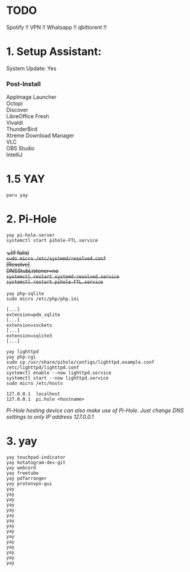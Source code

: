 # TODO

Spotify !!
VPN !!
Whatsapp !!
qbittorent !!

# 1. Setup Assistant:
System Update: Yes

### Post-Install
AppImage Launcher<br>
Octopi<br>
Discover<br>
LibreOffice Fresh<br>
Vivaldi<br>
ThunderBird<br>
Xtreme Download Manager<br>
VLC<br>
OBS Studio<br>
IntelliJ<br>

# 1.5 YAY

`paru yay`

# 2. Pi-Hole

`yay pi-hole-server`<br>
`systemctl start pihole-FTL.service`<br><br>
~~↘️(If fails)<br>~~
~~`sudo micro /etc/systemd/resolved.conf`~~<br>
~~[Resolve]<br>~~
~~DNSStubListener=no<br>~~
~~`systemctl restart systemd-resolved.service`<br>~~
~~`systemctl restart pihole-FTL.service`<br>~~<br>
`yay php-sqlite`<br>
`sudo micro /etc/php/php.ini`<br>
```
[...]
extension=pdo_sqlite
[...]
extension=sockets
[...]
extension=sqlite3
[...]
```
`yay lighttpd`<br>
`yay php-cgi`<br>
`sudo cp /usr/share/pihole/configs/lighttpd.example.conf /etc/lighttpd/lighttpd.conf`<br>
`systemctl enable --now lighttpd.service`<br>
`systemctl start --now lighttpd.service`<br>
`sudo micro /etc/hosts`
```
127.0.0.1  localhost
127.0.0.1  pi.hole <hostname>
```
_Pi-Hole hosting device can also make use of Pi-Hole. Just change DNS settings to only IP address 127.0.0.1_

# 3. yay

`yay touchpad-indicator`<br>
`yay kotatogram-dev-git`<br>
`yay webcord`<br>
`yay freetube`<br>
`yay pdfarranger`<br>
`yay protonvpn-gui`<br>
`yay `<br>
`yay `<br>
`yay `<br>
`yay `<br>
`yay `<br>
`yay `<br>
`yay `<br>
`yay `<br>
`yay `<br>
`yay `<br>
`yay `<br>
`yay `<br>
`yay `<br>
`yay `<br>
`yay `<br>

